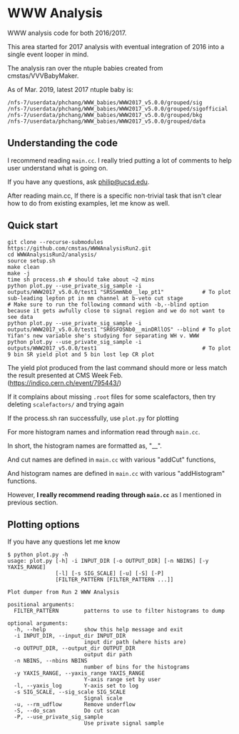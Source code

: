 # WWW Analysis

WWW analysis code for both 2016/2017.

This area started for 2017 analysis with eventual integration of 2016 into a single event looper in mind.

The analysis ran over the ntuple babies created from cmstas/VVVBabyMaker.

As of Mar. 2019, latest 2017 ntuple baby is:

    /nfs-7/userdata/phchang/WWW_babies/WWW2017_v5.0.0/grouped/sig
    /nfs-7/userdata/phchang/WWW_babies/WWW2017_v5.0.0/grouped/sigofficial
    /nfs-7/userdata/phchang/WWW_babies/WWW2017_v5.0.0/grouped/bkg
    /nfs-7/userdata/phchang/WWW_babies/WWW2017_v5.0.0/grouped/data

## Understanding the code

I recommend reading ```main.cc```. I really tried putting a lot of comments to help user understand what is going on.

If you have any questions, ask <philip@ucsd.edu>.

After reading main.cc, If there is a specific non-trivial task that isn't clear how to do from existing examples, let me know as well.

## Quick start

    git clone --recurse-submodules https://github.com/cmstas/WWWAnalysisRun2.git
    cd WWWAnalysisRun2/analysis/
    source setup.sh
    make clean
    make -j
    time sh process.sh # should take about ~2 mins
    python plot.py --use_private_sig_sample -i outputs/WWW2017_v5.0.0/test1 "SRSSmmNb0__lep_pt1"            # To plot sub-leading lepton pt in mm channel at b-veto cut stage
    # Make sure to run the following command with -b,--blind option because it gets awfully close to signal region and we do not want to see data
    python plot.py --use_private_sig_sample -i outputs/WWW2017_v5.0.0/test1 "SR0SFOSNb0__minDRllOS" --blind # To plot Yifan's new variable she's studying for separating WH v. WWW
    python plot.py --use_private_sig_sample -i outputs/WWW2017_v5.0.0/test1                                 # To plot 9 bin SR yield plot and 5 bin lost lep CR plot

The yield plot produced from the last command should more or less match the result presented at CMS Week Feb. (https://indico.cern.ch/event/795443/)

If it complains about missing ```.root``` files for some scalefactors, then try deleting ```scalefactors/``` and trying again

If the process.sh ran successfully, use ```plot.py``` for plotting

For more histogram names and information read through ```main.cc```.

In short, the histogram names are formatted as, "<CutName>__<HistName>".

And cut names are defined in ```main.cc``` with various "addCut" functions, 

And histogram names are defined in ```main.cc``` with various "addHistogram" functions.

However, __I really recommend reading through ```main.cc```__ as I mentioned in previous section.

## Plotting options

If you have any questions let me know

    $ python plot.py -h
    usage: plot.py [-h] -i INPUT_DIR [-o OUTPUT_DIR] [-n NBINS] [-y YAXIS_RANGE]
                   [-l] [-s SIG_SCALE] [-u] [-S] [-P]
                   [FILTER_PATTERN [FILTER_PATTERN ...]]
    
    Plot dumper from Run 2 WWW Analysis
    
    positional arguments:
      FILTER_PATTERN        patterns to use to filter histograms to dump
    
    optional arguments:
      -h, --help            show this help message and exit
      -i INPUT_DIR, --input_dir INPUT_DIR
                            input dir path (where hists are)
      -o OUTPUT_DIR, --output_dir OUTPUT_DIR
                            output dir path
      -n NBINS, --nbins NBINS
                            number of bins for the histograms
      -y YAXIS_RANGE, --yaxis_range YAXIS_RANGE
                            Y-axis range set by user
      -l, --yaxis_log       Y-axis set to log
      -s SIG_SCALE, --sig_scale SIG_SCALE
                            Signal scale
      -u, --rm_udflow       Remove underflow
      -S, --do_scan         Do cut scan
      -P, --use_private_sig_sample
                            Use private signal sample

